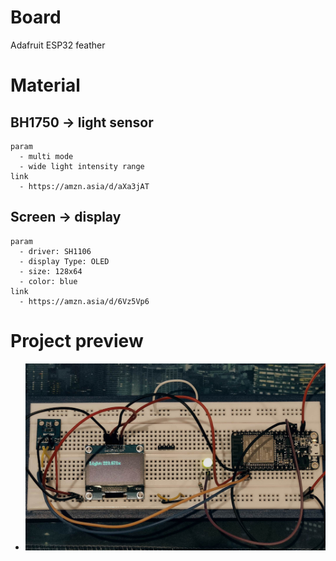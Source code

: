 # Board
  Adafruit ESP32 feather

# Material
  ## BH1750 -> light sensor
    param
      - multi mode
      - wide light intensity range
    link
      - https://amzn.asia/d/aXa3jAT
  ## Screen -> display
    param
      - driver: SH1106
      - display Type: OLED
      - size: 128x64
      - color: blue
    link
      - https://amzn.asia/d/6Vz5Vp6

# Project preview
  - ![plot](./screenshot.png)
